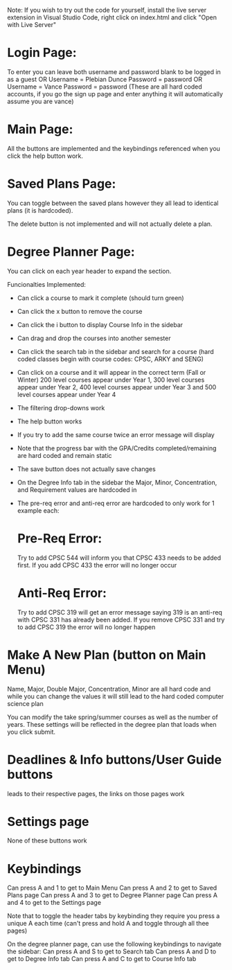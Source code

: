 Note: If you wish to try out the code for yourself, install the live server extension in Visual Studio Code, right click on index.html and click "Open with Live Server"

# Login Page: 

To enter you can leave both username and password blank to be logged in as a guest 
OR
Username = Plebian Dunce
Password = password
OR
Username = Vance
Password = password
(These are all hard coded accounts, if you go the sign up page and enter anything it will automatically assume you are vance)


# Main Page: 
All the buttons are implemented and the keybindings referenced when you click the help button work. 

# Saved Plans Page: 
You can toggle between the saved plans however they all lead to identical plans (it is hardcoded).

The delete button is not implemented and will not actually delete a plan. 

#  Degree Planner Page: 
You can click on each year header to expand the section. 

Funcionalties Implemented: 
- Can click a course to mark it complete (should turn green)
- Can click the x button to remove the course 
- Can click the i button to display Course Info in the sidebar
- Can drag and drop the courses into another semester 
- Can click the search tab in the sidebar and search for a course (hard coded classes begin with course codes: CPSC, ARKY and SENG)
- Can click on a course and it will appear in the correct term (Fall or Winter) 200 level courses appear under Year 1, 300 level courses appear under Year 2, 400 level courses appear under Year 3 and 500 level courses appear under Year 4
- The filtering drop-downs work 
- The help button works
- If you try to add the same course twice an error message will display

- Note that the progress bar with the GPA/Credits completed/remaining are hard coded and remain static 
- The save button does not actually save changes 
- On the Degree Info tab in the sidebar the Major, Minor, Concentration, and Requirement values are hardcoded in
- The pre-req error and anti-req error are hardcoded to only work for 1 example each:
    # Pre-Req Error: 
    Try to add CPSC 544 will inform you that CPSC 433 needs to be added first. If you add CPSC 433 the error will no longer occur
    # Anti-Req Error: 
    Try to add CPSC 319 will get an error message saying 319 is an anti-req with CPSC 331 has already been added. If you remove CPSC 331 and try to add CPSC 319 the error will no longer happen

# Make A New Plan (button on Main Menu)
Name, Major, Double Major, Concentration, Minor are all hard code and while you can change the values it will still lead to the hard coded computer science plan 

You can modify the take spring/summer courses as well as the number of years. These settings will be reflected in the degree plan that loads when you click submit. 

# Deadlines & Info buttons/User Guide buttons
leads to their respective pages, the links on those pages work 

# Settings page
None of these buttons work

# Keybindings 
Can press A and 1 to get to Main Menu
Can press A and 2 to get to Saved Plans page
Can press A and 3 to get to Degree Planner page
Can press A and 4 to get to the Settings page

Note that to toggle the header tabs by keybinding they require you press a unique A each time (can't press and hold A and toggle through all thee pages)

On the degree planner page, can use the following keybindings to navigate the sidebar:
Can press A and S to get to Search tab
Can press A and D to get to Degree Info tab
Can press A and C to get to Course Info tab